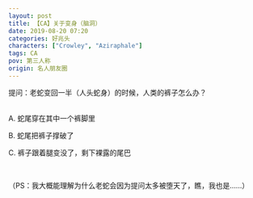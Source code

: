 ```yaml
---
layout: post
title: 【CA】关于变身（脑洞）
date: 2019-08-20 07:20
categories: 好兆头
characters: ["Crowley", "Aziraphale"]
tags: CA
pov: 第三人称
origin: 名人朋友圈
---
```


提问：老蛇变回一半（人头蛇身）的时候，人类的裤子怎么办？
<br><br>

A. 蛇尾穿在其中一个裤脚里

B. 蛇尾把裤子撑破了

C. 裤子跟着腿变没了，剩下裸露的尾巴

<br>

（PS：我大概能理解为什么老蛇会因为提问太多被堕天了，瞧，我也是……）
